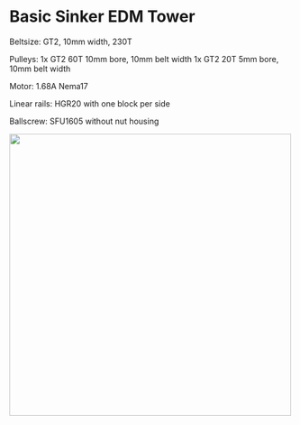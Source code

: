 # Basic Sinker EDM Tower

Beltsize: 
GT2, 10mm width, 230T

Pulleys: 
1x GT2 60T 10mm bore, 10mm belt width
1x GT2 20T 5mm bore, 10mm belt width

Motor: 1.68A Nema17

Linear rails: HGR20 with one block per side

Ballscrew: SFU1605 without nut housing

<img width="500" src="./sinker-thumb" />
